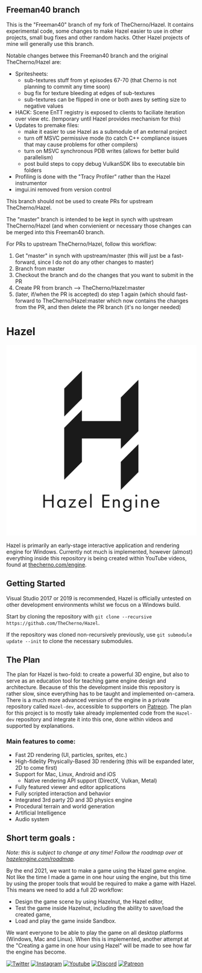 ## Freeman40  branch ##
This is the "Freeman40" branch of my fork of TheCherno/Hazel.  It contains experimental code, some changes to make Hazel easier to use in other projects, small bug fixes and other random hacks.  Other Hazel projects of mine will generally use this branch.

Notable changes betwee this Freeman40 branch and the original TheCherno/Hazel are:
- Spritesheets:
  - sub-textures stuff from yt episodes 67-70 (that Cherno is not planning to commit any time soon)
  - bug fix for texture bleeding at edges of sub-textures
  - sub-textures can be flipped in one or both axes by setting size to negative values
- HACK: Scene EnTT registry is exposed to clients to faciliate iteration over view etc.  (temporary until Hazel provides mechanism for this)
- Updates to premake files:
  - make it easier to use Hazel as a submodule of an external project
  - turn off MSVC permissive mode (to catch C++ compliance issues that may cause problems for other compilers)
  - turn on MSVC synchronous PDB writes (allows for better build parallelism)
  - post build steps to copy debug VulkanSDK libs to executable bin folders
- Profiling is done with the "Tracy Profiler" rather than the Hazel instrumentor
- imgui.ini removed from version control
	

This branch should not be used to create PRs for upstream TheCherno/Hazel.

The "master" branch is intended to be kept in synch with upstream TheCherno/Hazel (and when convienient or necessary those changes can be merged into this Freeman40 branch.

For PRs to upstream TheCherno/Hazel, follow this workflow:
1) Get "master" in synch with upstream/master  (this will just be a fast-forward, since I do not do any other changes to master)
2) Branch from master
3) Checkout the branch and do the changes that you want to submit in the PR
4) Create PR from branch --> TheCherno/Hazel:master
5) (later, if/when the PR is accepted) do step 1 again (which should fast-forward to TheCherno/Hazel:master which now contains the changes from the PR, and then delete the PR branch (it's no longer needed)


# Hazel

![Hazel](/Resources/Branding/Hazel_Logo_Text_Light_Square.png?raw=true "Hazel")

Hazel is primarily an early-stage interactive application and rendering engine for Windows. Currently not much is implemented, however (almost) everything inside this repository is being created within YouTube videos, found at [thecherno.com/engine](https://thecherno.com/engine). 

## Getting Started
Visual Studio 2017 or 2019 is recommended, Hazel is officially untested on other development environments whilst we focus on a Windows build.

Start by cloning the repository with `git clone --recursive https://github.com/TheCherno/Hazel`.

If the repository was cloned non-recursively previously, use `git submodule update --init` to clone the necessary submodules.

## The Plan
The plan for Hazel is two-fold: to create a powerful 3D engine, but also to serve as an education tool for teaching game engine design and architecture. Because of this the development inside this repository is rather slow, since everything has to be taught and implemented on-camera. There is a much more advanced version of the engine in a private repository called `Hazel-dev`, accessible to supporters on [Patreon](https://patreon.com/thecherno). The plan for this project is to mostly take already implemented code from the `Hazel-dev` repository and integrate it into this one, done within videos and supported by explanations.

### Main features to come:
- Fast 2D rendering (UI, particles, sprites, etc.)
- High-fidelity Physically-Based 3D rendering (this will be expanded later, 2D to come first)
- Support for Mac, Linux, Android and iOS
    - Native rendering API support (DirectX, Vulkan, Metal)
- Fully featured viewer and editor applications
- Fully scripted interaction and behavior
- Integrated 3rd party 2D and 3D physics engine
- Procedural terrain and world generation
- Artificial Intelligence
- Audio system


## Short term goals :
*Note: this is subject to change at any time! Follow the roadmap over at [hazelengine.com/roadmap](http://hazelengine.com/roadmap).*

By the end 2021, we want to make a game using the Hazel game engine. Not like the time I made a game in one hour using the engine, but this time by using the proper tools that would be required to make a game with Hazel. This means we need to add a full 2D workflow:

- Design the game scene by using Hazelnut, the Hazel editor,
- Test the game inside Hazelnut, including the ability to save/load the created game,
- Load and play the game inside Sandbox.

We want everyone to be able to play the game on all desktop platforms (Windows, Mac and Linux). When this is implemented, another attempt at the "Creating a game in one hour using Hazel" will be made to see how far the engine has become.

[![Twitter](https://img.shields.io/badge/%40thecherno--blue.svg?style=social&logo=Twitter)](https://twitter.com/thecherno)
[![Instagram](https://img.shields.io/badge/thecherno--red.svg?style=social&logo=Instagram)](https://www.instagram.com/thecherno)
[![Youtube](https://img.shields.io/badge/TheChernoProject--red.svg?style=social&logo=youtube)](https://www.youtube.com/user/TheChernoProject)
[![Discord](https://img.shields.io/badge/TheCherno%20Server--blue.svg?style=social&logo=Discord)](https://discord.gg/K2eSyQA)
[![Patreon](https://img.shields.io/badge/%40thecherno--green.svg?style=social&logo=Patreon)](https://patreon.com/thecherno)
